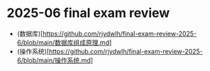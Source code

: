 # 2025-06 final exam review 

* (数据库)[https://github.com/rjydwlh/final-exam-review-2025-6/blob/main/数据库组成原理.md]
* (操作系统)[https://github.com/rjydwlh/final-exam-review-2025-6/blob/main/操作系统.md]
